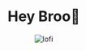 <h1 align="center">Hey Broo👋</h1>

<p align = "center">
  <img src="https://media.tenor.com/A18Em1XffR4AAAAM/bocchi-the-rock-anime.gif" alt="lofi">
</p>

<!--
**Mokhamm-Ilham/Mokhamm-Ilham** is a ✨ _special_ ✨ repository because its `README.md` (this file) appears on your GitHub profile.

Here are some ideas to get you started:

- 🔭 I’m currently working on ...
- 🌱 I’m currently learning ...
- 👯 I’m looking to collaborate on ...
- 🤔 I’m looking for help with ...
- 💬 Ask me about ...
- 📫 How to reach me: ...
- 😄 Pronouns: ...
- ⚡ Fun fact: ...
-->
